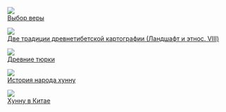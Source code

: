 ![](/books/sci_history/Лев%20Николаевич%20Гумилев/Выбор%20веры.jpg)  
[Выбор веры](/books/sci_history/Лев%20Николаевич%20Гумилев/Выбор%20веры)

![](/books/sci_history/Лев%20Николаевич%20Гумилев/Две%20традиции%20древнетибетской%20картографии%20(Ландшафт%20и%20этнос.%20VIII).jpg)  
[Две традиции древнетибетской картографии (Ландшафт и этнос. VIII)](/books/sci_history/Лев%20Николаевич%20Гумилев/Две%20традиции%20древнетибетской%20картографии%20(Ландшафт%20и%20этнос.%20VIII))

![](/books/sci_history/Лев%20Николаевич%20Гумилев/Древние%20тюрки.jpg)  
[Древние тюрки](/books/sci_history/Лев%20Николаевич%20Гумилев/Древние%20тюрки)

![](/books/sci_history/Лев%20Николаевич%20Гумилев/История%20народа%20хунну.jpg)  
[История народа хунну](/books/sci_history/Лев%20Николаевич%20Гумилев/История%20народа%20хунну)

![](/books/sci_history/Лев%20Николаевич%20Гумилев/Хунну%20в%20Китае.jpg)  
[Хунну в Китае](/books/sci_history/Лев%20Николаевич%20Гумилев/Хунну%20в%20Китае)
